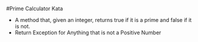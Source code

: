 #Prime Calculator Kata

- A method that, given an integer, returns true if it is a prime and false if it is not.
- Return Exception for Anything that is not a Positive Number